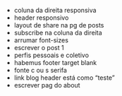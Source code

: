 - coluna da direita responsiva
- header responsivo
- layout de share na pg de posts
- subscribe na coluna da direita
- arrumar font-sizes
- escrever o post 1
- perfis pessoais e coletivo
- habemus footer target blank
- fonte c ou s serifa
- link blog header está como “teste”
- escrever pag do about
